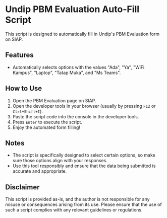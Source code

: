 # Undip PBM Evaluation Auto-Fill Script

This script is designed to automatically fill in Undip's PBM Evaluation form on SIAP. 

## Features

- Automatically selects options with the values "Ada", "Ya", "WiFi Kampus", "Laptop", "Tatap Muka", and "Ms Teams".

## How to Use

1. Open the PBM Evaluation page on SIAP.
2. Open the developer tools in your browser (usually by pressing `F12` or `Ctrl+Shift+I`).
3. Paste the script code into the console in the developer tools.
4. Press `Enter` to execute the script.
5. Enjoy the automated form filling!

## Notes

- The script is specifically designed to select certain options, so make sure those options align with your responses.
- Use this tool responsibly and ensure that the data being submitted is accurate and appropriate.

## Disclaimer

This script is provided as-is, and the author is not responsible for any misuse or consequences arising from its use. Please ensure that the use of such a script complies with any relevant guidelines or regulations.
